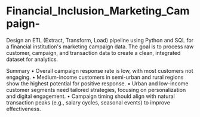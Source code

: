 # Financial_Inclusion_Marketing_Campaign-
Design an ETL (Extract, Transform, Load) pipeline using Python and SQL for a financial institution's marketing campaign data. The goal is to process raw customer, campaign, and transaction data to create a clean, integrated dataset for analytics. 


Summary 
• Overall campaign response rate is low, with most customers not engaging. 
• Medium-income customers in semi-urban and rural regions show the highest potential for positive response. 
• Urban and low-income customer segments need tailored strategies, focusing on personalization and digital engagement. 
• Campaign timing should align with natural transaction peaks (e.g., salary cycles, seasonal events) to improve effectiveness. 
